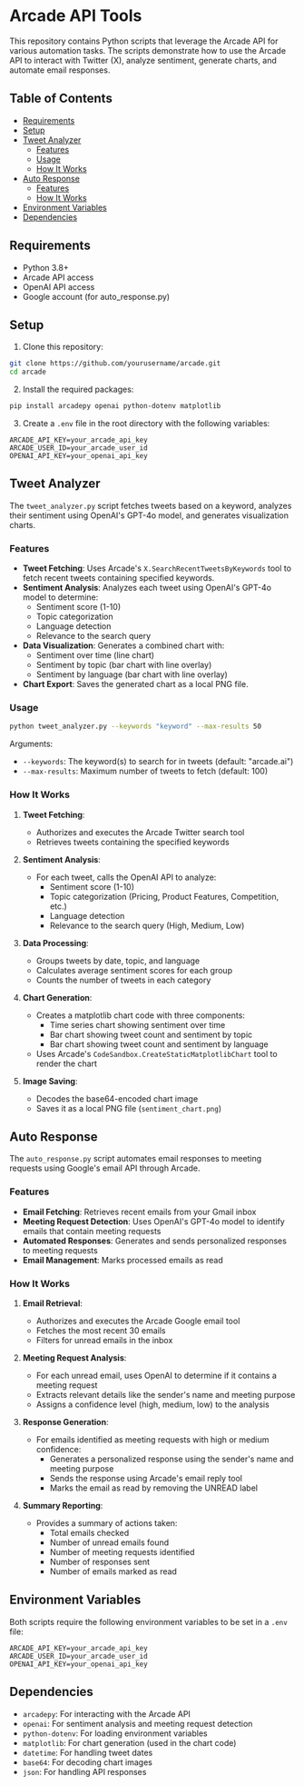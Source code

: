 # Arcade API Tools

This repository contains Python scripts that leverage the Arcade API for various automation tasks. The scripts demonstrate how to use the Arcade API to interact with Twitter (X), analyze sentiment, generate charts, and automate email responses.

## Table of Contents

- [Requirements](#requirements)
- [Setup](#setup)
- [Tweet Analyzer](#tweet-analyzer)
  - [Features](#features)
  - [Usage](#usage)
  - [How It Works](#how-it-works)
- [Auto Response](#auto-response)
  - [Features](#features-1)
  - [How It Works](#how-it-works-1)
- [Environment Variables](#environment-variables)
- [Dependencies](#dependencies)

## Requirements

- Python 3.8+
- Arcade API access
- OpenAI API access
- Google account (for auto_response.py)

## Setup

1. Clone this repository:
```bash
git clone https://github.com/yourusername/arcade.git
cd arcade
```

2. Install the required packages:
```bash
pip install arcadepy openai python-dotenv matplotlib
```

3. Create a `.env` file in the root directory with the following variables:
```
ARCADE_API_KEY=your_arcade_api_key
ARCADE_USER_ID=your_arcade_user_id
OPENAI_API_KEY=your_openai_api_key
```

## Tweet Analyzer

The `tweet_analyzer.py` script fetches tweets based on a keyword, analyzes their sentiment using OpenAI's GPT-4o model, and generates visualization charts.

### Features

- **Tweet Fetching**: Uses Arcade's `X.SearchRecentTweetsByKeywords` tool to fetch recent tweets containing specified keywords.
- **Sentiment Analysis**: Analyzes each tweet using OpenAI's GPT-4o model to determine:
  - Sentiment score (1-10)
  - Topic categorization
  - Language detection
  - Relevance to the search query
- **Data Visualization**: Generates a combined chart with:
  - Sentiment over time (line chart)
  - Sentiment by topic (bar chart with line overlay)
  - Sentiment by language (bar chart with line overlay)
- **Chart Export**: Saves the generated chart as a local PNG file.

### Usage

```bash
python tweet_analyzer.py --keywords "keyword" --max-results 50
```

Arguments:
- `--keywords`: The keyword(s) to search for in tweets (default: "arcade.ai")
- `--max-results`: Maximum number of tweets to fetch (default: 100)

### How It Works

1. **Tweet Fetching**:
   - Authorizes and executes the Arcade Twitter search tool
   - Retrieves tweets containing the specified keywords

2. **Sentiment Analysis**:
   - For each tweet, calls the OpenAI API to analyze:
     - Sentiment score (1-10)
     - Topic categorization (Pricing, Product Features, Competition, etc.)
     - Language detection
     - Relevance to the search query (High, Medium, Low)

3. **Data Processing**:
   - Groups tweets by date, topic, and language
   - Calculates average sentiment scores for each group
   - Counts the number of tweets in each category

4. **Chart Generation**:
   - Creates a matplotlib chart code with three components:
     - Time series chart showing sentiment over time
     - Bar chart showing tweet count and sentiment by topic
     - Bar chart showing tweet count and sentiment by language
   - Uses Arcade's `CodeSandbox.CreateStaticMatplotlibChart` tool to render the chart

5. **Image Saving**:
   - Decodes the base64-encoded chart image
   - Saves it as a local PNG file (`sentiment_chart.png`)

## Auto Response

The `auto_response.py` script automates email responses to meeting requests using Google's email API through Arcade.

### Features

- **Email Fetching**: Retrieves recent emails from your Gmail inbox
- **Meeting Request Detection**: Uses OpenAI's GPT-4o model to identify emails that contain meeting requests
- **Automated Responses**: Generates and sends personalized responses to meeting requests
- **Email Management**: Marks processed emails as read

### How It Works

1. **Email Retrieval**:
   - Authorizes and executes the Arcade Google email tool
   - Fetches the most recent 30 emails
   - Filters for unread emails in the inbox

2. **Meeting Request Analysis**:
   - For each unread email, uses OpenAI to determine if it contains a meeting request
   - Extracts relevant details like the sender's name and meeting purpose
   - Assigns a confidence level (high, medium, low) to the analysis

3. **Response Generation**:
   - For emails identified as meeting requests with high or medium confidence:
     - Generates a personalized response using the sender's name and meeting purpose
     - Sends the response using Arcade's email reply tool
     - Marks the email as read by removing the UNREAD label

4. **Summary Reporting**:
   - Provides a summary of actions taken:
     - Total emails checked
     - Number of unread emails found
     - Number of meeting requests identified
     - Number of responses sent
     - Number of emails marked as read

## Environment Variables

Both scripts require the following environment variables to be set in a `.env` file:

```
ARCADE_API_KEY=your_arcade_api_key
ARCADE_USER_ID=your_arcade_user_id
OPENAI_API_KEY=your_openai_api_key
```

## Dependencies

- `arcadepy`: For interacting with the Arcade API
- `openai`: For sentiment analysis and meeting request detection
- `python-dotenv`: For loading environment variables
- `matplotlib`: For chart generation (used in the chart code)
- `datetime`: For handling tweet dates
- `base64`: For decoding chart images
- `json`: For handling API responses
